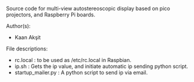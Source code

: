 Source code for multi-view autostereoscopic display based on pico projectors, and Raspberry Pi boards.

Author(s):

- Kaan Akşit

File descriptions:

- rc.local : to be used as /etc/rc.local in Raspbian.
- ip.sh : Gets the ip value, and initiate automatic ip sending python script.
- startup_mailer.py : A python script to send ip via email.

